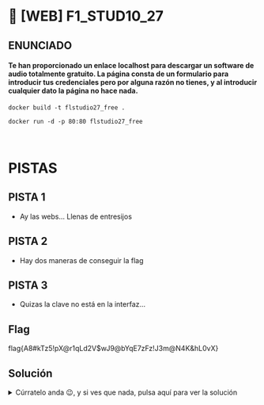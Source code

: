 # 🧩 [WEB] F1_STUD10_27
## ENUNCIADO
<h4>
Te han proporcionado un enlace localhost para descargar un software de audio totalmente gratuito.
La página consta de un formulario para introducir tus credenciales pero por alguna razón no tienes,
y al introducir cualquier dato la página no hace nada.</h4>


```
docker build -t flstudio27_free .
```
```
docker run -d -p 80:80 flstudio27_free
```
<br>

# PISTAS
## PISTA 1
- Ay las webs... Llenas de entresijos
## PISTA 2
- Hay dos maneras de conseguir la flag
## PISTA 3
- Quizas la clave no está en la interfaz...
## Flag
flag{A8#kTz5!pX@r1qLd2V$wJ9@bYqE7zFz!J3m@N4K&hL0vX}

## Solución
<details>
    <summary> Cúrratelo anda 😉, y si ves que nada, pulsa aquí para ver la solución</summary>
</details>
